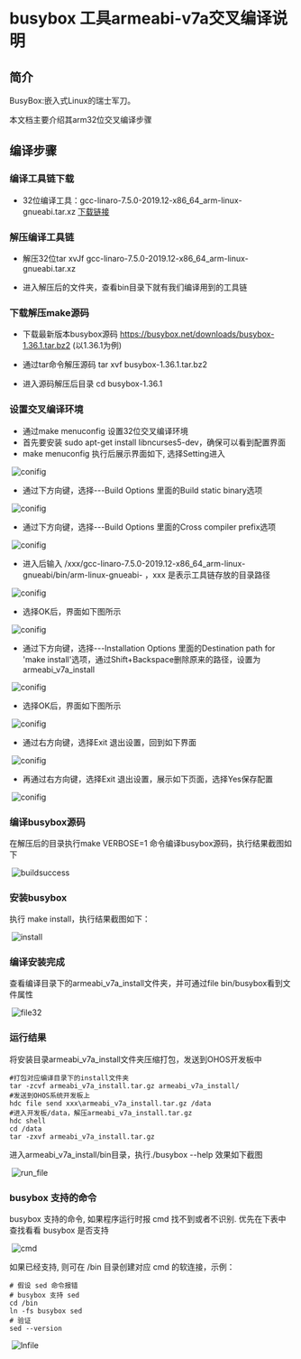 # busybox 工具armeabi-v7a交叉编译说明

## 简介
BusyBox:嵌入式Linux的瑞士军刀。

本文档主要介绍其arm32位交叉编译步骤

## 编译步骤

### 编译工具链下载

- 32位编译工具：gcc-linaro-7.5.0-2019.12-x86_64_arm-linux-gnueabi.tar.xz [下载链接](https://releases.linaro.org/components/toolchain/binaries/7.5-2019.12/arm-linux-gnueabi/gcc-linaro-7.5.0-2019.12-x86_64_arm-linux-gnueabi.tar.xz)

### 解压编译工具链

- 解压32位tar xvJf gcc-linaro-7.5.0-2019.12-x86_64_arm-linux-gnueabi.tar.xz


- 进入解压后的文件夹，查看bin目录下就有我们编译用到的工具链

### 下载解压make源码

- 下载最新版本busybox源码 https://busybox.net/downloads/busybox-1.36.1.tar.bz2 (以1.36.1为例)
- 通过tar命令解压源码 tar xvf busybox-1.36.1.tar.bz2

- 进入源码解压后目录  cd busybox-1.36.1

### 设置交叉编译环境

- 通过make menuconfig 设置32位交叉编译环境
- 首先要安装 sudo apt-get install libncurses5-dev，确保可以看到配置界面
- make menuconfig 执行后展示界面如下, 选择Setting进入

&nbsp;![conifig](media/config1.png)

- 通过下方向键，选择---Build Options 里面的Build static binary选项

&nbsp;![conifig](media/config2.png)

- 通过下方向键，选择---Build Options 里面的Cross compiler prefix选项

&nbsp;![conifig](media/config3.png)

- 进入后输入 /xxx/gcc-linaro-7.5.0-2019.12-x86_64_arm-linux-gnueabi/bin/arm-linux-gnueabi- ，xxx 是表示工具链存放的目录路径

&nbsp;![conifig](media/config_armeabi_v7a.png)

- 选择OK后，界面如下图所示

&nbsp;![conifig](media/config_armeabi_v7a_success.png)

- 通过下方向键，选择---Installation Options 里面的Destination path for 'make install'选项，通过Shift+Backspace删除原来的路径，设置为armeabi_v7a_install

&nbsp;![conifig](media/config_armeabi_v7a_install.png)

- 选择OK后，界面如下图所示

&nbsp;![conifig](media/config_armeabi_v7a_install_success.png)

- 通过右方向键，选择Exit 退出设置，回到如下界面

&nbsp;![conifig](media/config4.png)

- 再通过右方向键，选择Exit 退出设置，展示如下页面，选择Yes保存配置

&nbsp;![conifig](media/config5.png)



### 编译busybox源码

在解压后的目录执行make VERBOSE=1 命令编译busybox源码，执行结果截图如下

&nbsp;![buildsuccess](media/build_success.png)

### 安装busybox

执行 make install，执行结果截图如下：

&nbsp;![install](media/install32.png)

### 编译安装完成

查看编译目录下的armeabi_v7a_install文件夹，并可通过file bin/busybox看到文件属性

&nbsp;![file32](media/file_32.png)

### 运行结果

将安装目录armeabi_v7a_install文件夹压缩打包，发送到OHOS开发板中

```shell
#打包对应编译目录下的install文件夹
tar -zcvf armeabi_v7a_install.tar.gz armeabi_v7a_install/
#发送到OHOS系统开发板上
hdc file send xxx\armeabi_v7a_install.tar.gz /data   
#进入开发板/data，解压armeabi_v7a_install.tar.gz
hdc shell
cd /data
tar -zxvf armeabi_v7a_install.tar.gz
```

进入armeabi_v7a_install/bin目录，执行./busybox --help 效果如下截图 

&nbsp;![run_file](./media/run.png)

###  busybox 支持的命令

busybox 支持的命令, 如果程序运行时报 cmd 找不到或者不识别. 优先在下表中查找看看 busybox 是否支持

&nbsp;![cmd](./media/cmd32.png)

 如果已经支持, 则可在 /bin 目录创建对应 cmd 的软连接，示例：

```shell
# 假设 sed 命令报错
# busybox 支持 sed
cd /bin
ln -fs busybox sed
# 验证
sed --version
```

&nbsp;![lnfile](./media/lnfile.png)

